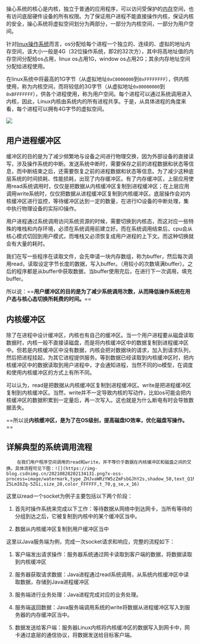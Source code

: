 操心系统的核心是内核，独立于普通的应用程序，可以访问受保护的[内存](https://so.csdn.net/so/search?q=%E5%86%85%E5%AD%98&spm=1001.2101.3001.7020)空间，也有访问底层硬件设备的所有权限。为了保证用户进程不能直接操作内核，保证内核的安全，操心系统将虚拟空间划分为两部分，一部分为内核空间，一部分为用户空间。

针对[linux操作系统](https://so.csdn.net/so/search?q=linux%E6%93%8D%E4%BD%9C%E7%B3%BB%E7%BB%9F&spm=1001.2101.3001.7020)而言，os分配给每个进程一个独立的、连续的、虚拟的地址内存空间，该大小一般是4G（32位操作系统，即2的32次方），其中将高地址值的内存空间分配给os占用，linux os占用1G，window os占用2G；其余内存地址空间分配给进程使用。

在linux系统中将最高的1G字节（从虚拟地址`0xC0000000`到`0xFFFFFFFF`），供内核使用，称为内核空间，而将较低的3G字节（从虚拟地址`0x00000000`到`0xBFFFFFFF`），供各个进程使用，称为用户空间。每个进程可以通过系统调用进入内核，因此，Linux内核由系统内的所有进程共享。于是，从具体进程的角度来看，每个进程可以拥有4G字节的虚拟空间。

![](https://img-blog.csdnimg.cn/20210828202113803.png?x-oss-process=image/watermark,type_ZHJvaWRzYW5zZmFsbGJhY2s,shadow_50,text_Q1NETiBA5ZKL5pS55Liq5ZCN6L-Z5LmI6Zq-5ZGi,size_12,color_FFFFFF,t_70,g_se,x_16)

用户进程缓冲区
-------

缓冲区的目的是为了减少频繁地与设备之间进行物理交换，因为外部设备的直接读写，涉及操作系统的中断。发送系统中断时，需要保存之前的进程数据和状态等信息，而中断结束之后，还需要恢复之前的进程数据和状态等信息。为了减少这种底层系统的时间损耗、性能损耗，出现了内存缓冲区。有了内存缓冲区，上层应用使用read系统调用时，仅仅是把数据从内核缓冲区复制到进程缓冲区；在上层应用调用write系统时，仅仅把数据从进程缓冲区复制到内核缓冲区。底层操作会对内核缓冲区进行监控，等待缓冲区达到一定的数量，在进行IO设备的中断处理，集中执行物理设备的实际IO操作。

用户进程通过系统调用访问系统资源的时候，需要切换到内核态，而这对应一些特殊的堆栈和内存环境，必须在系统调用前建立好。而在系统调用结束后，cpu会从核心模式切回到用户模式，而堆栈又必须恢复成用户进程的上下文。而这种切换就会有大量的耗时。

我们在写一些程序在读取文件，会先申请一块内存数组，称为buffer，然后每次调用read，读取设定字节长度的数据，写入buffer。（用较小的次数填满buffer）。之后的程序都是从buffer中获取数据，当buffer使用完后，在进行下一次调用，填充buffer。

所以说：==**用户缓冲区的目的是为了减少系统调用次数，从而降低操作系统在用户态与核心态切换所耗费的时间。**==

内核缓冲区
-----

除了在进程中设计缓冲区，内核也有自己的缓冲区。当一个用户进程要从磁盘读取数据时，内核一般不直接读磁盘，而是将内核缓冲区中的数据复制到进程缓冲区中。但若是内核缓冲区中没有数据，内核会把对数据块的请求，加入到请求队列，然后把进程挂起，为其它进程提供服务。等到数据已经读取到内核缓冲区时，把内核缓冲区中的数据读取到用户进程中，才会通知进程，当然不同的io模型，在调度和使用内核缓冲区的方式上有所不同。

可以认为，read是把数据从内核缓冲区复制到进程缓冲区。write是把进程缓冲区复制到内核缓冲区。当然，write并不一定导致内核的写动作，比如os可能会把内核缓冲区的数据积累到一定量后，再一次写入。这也就是为什么断电有时会导致数据丢失。

==所以说**内核缓冲区，是为了在OS级别，提高磁盘IO效率，优化磁盘写操作。**==

详解典型的系统调用流程
-----------

        在我们用户程序空间调用的read和write，并不等价于数据在内核缓冲区和磁盘之间的交换。具体流程可见下图：![](https://img-blog.csdnimg.cn/20210828202134131.png?x-oss-process=image/watermark,type_ZHJvaWRzYW5zZmFsbGJhY2s,shadow_50,text_Q1NETiBA5ZKL5pS55Liq5ZCN6L-Z5LmI6Zq-5ZGi,size_20,color_FFFFFF,t_70,g_se,x_16)

这里以read一个socket为例子主要包括以下两个阶段：

1.  首先时操作系统来完成以下工作：等待数据从网络中到达网卡，当所有等待的分组到达之后，它被复制到内核中的某个缓冲区当中。
    
2.  数据从内核缓冲区复制到用户缓冲区当中
    

这里以Java服务端为例，完成一次socket请求和响应，完整的流程如下：

1.  客户端发出请求操作：服务器系统通过网卡读取到客户端的数据，将数据读取到内核缓冲区
    
2.  服务器获取请求数据：Java进程通过read系统调用，从系统内核缓冲区中读取数据，存储到Java进程缓冲区
    
3.  服务端进行业务处理：Java进程完成对应的业务处理。
    
4.  服务端返回数据：Java服务端调用系统的write将数据从进程缓冲区写入到服务器的内存缓冲区当中。
    
5.  数据发送给客户端：服务器Linux内核将内核缓冲区的数据写入到网卡中，网卡通过底层的通信协议，将数据发送给目标客户端。